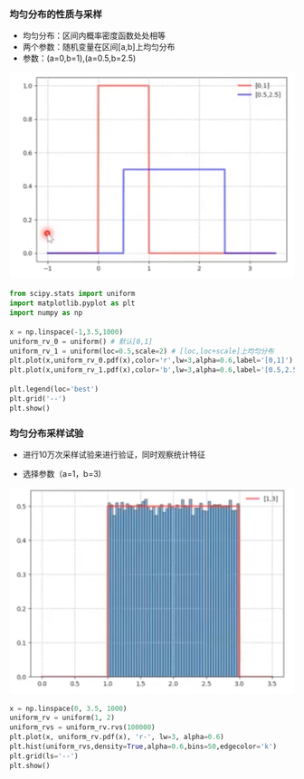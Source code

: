 ### 均匀分布的性质与采样

* 均匀分布：区间内概率密度函数处处相等
* 两个参数：随机变量在区间[a,b]上均匀分布
* 参数：(a=0,b=1),(a=0.5,b=2.5)

![image-20230329132238336](%E5%9D%87%E5%8C%80%E5%88%86%E5%B8%83%E7%9A%84%E6%80%A7%E8%B4%A8%E4%B8%8E%E9%87%87%E6%A0%B7.assets/image-20230329132238336.png)

```python
from scipy.stats import uniform
import matplotlib.pyplot as plt
import numpy as np

x = np.linspace(-1,3.5,1000)
uniform_rv_0 = uniform() # 默认[0,1]
uniform_rv_1 = uniform(loc=0.5,scale=2) # [loc,loc+scale]上均匀分布
plt.plot(x,uniform_rv_0.pdf(x),color='r',lw=3,alpha=0.6,label='[0,1]')
plt.plot(x,uniform_rv_1.pdf(x),color='b',lw=3,alpha=0.6,label='[0.5,2.5]')

plt.legend(loc='best')
plt.grid('--')
plt.show()
```

### 均匀分布采样试验

* 进行10万次采样试验来进行验证，同时观察统计特征

* 选择参数（a=1，b=3)

![image-20230329132954334](%E5%9D%87%E5%8C%80%E5%88%86%E5%B8%83%E7%9A%84%E6%80%A7%E8%B4%A8%E4%B8%8E%E9%87%87%E6%A0%B7.assets/image-20230329132954334.png)

```python
x = np.linspace(0, 3.5, 1000)
uniform_rv = uniform(1, 2)
uniform_rvs = uniform_rv.rvs(100000)
plt.plot(x, uniform_rv.pdf(x), 'r-', lw=3, alpha=0.6)
plt.hist(uniform_rvs,density=True,alpha=0.6,bins=50,edgecolor='k')
plt.grid(ls='--')
plt.show()
```

